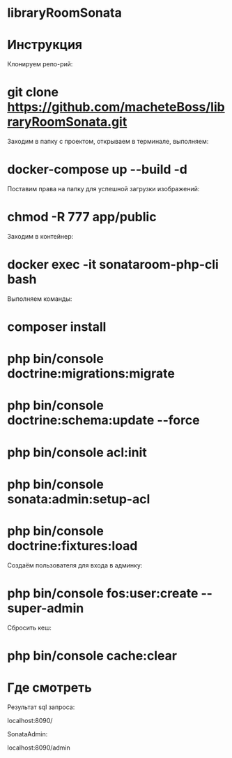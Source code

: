 # libraryRoomSonata

# Инструкция

Клонируем репо-рий:
# git clone https://github.com/macheteBoss/libraryRoomSonata.git

Заходим в папку с проектом, открываем в терминале, выполняем:
# docker-compose up --build -d

Поставим права на папку для успешной загрузки изображений:
# chmod -R 777 app/public

Заходим в контейнер:
# docker exec -it sonataroom-php-cli bash

Выполняем команды:

# composer install
# php bin/console doctrine:migrations:migrate
# php bin/console doctrine:schema:update --force
# php bin/console acl:init
# php bin/console sonata:admin:setup-acl
# php bin/console doctrine:fixtures:load


Создаём пользователя для входа в админку:
# php bin/console fos:user:create --super-admin


Сбросить кеш:
# php bin/console cache:clear


# Где смотреть

Результат sql запроса:

localhost:8090/


SonataAdmin:

localhost:8090/admin

